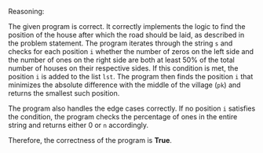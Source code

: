 Reasoning:

The given program is correct. It correctly implements the logic to find the position of the house after which the road should be laid, as described in the problem statement. The program iterates through the string `s` and checks for each position `i` whether the number of zeros on the left side and the number of ones on the right side are both at least 50% of the total number of houses on their respective sides. If this condition is met, the position `i` is added to the list `lst`. The program then finds the position `i` that minimizes the absolute difference with the middle of the village (`pk`) and returns the smallest such position.

The program also handles the edge cases correctly. If no position `i` satisfies the condition, the program checks the percentage of ones in the entire string and returns either 0 or `n` accordingly.

Therefore, the correctness of the program is **True**.